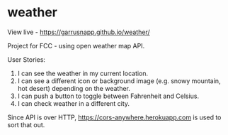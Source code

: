 # weather
View live - https://garrusnapp.github.io/weather/


Project for FCC - using open weather map API. 

User Stories:

1. I can see the weather in my current location.
2. I can see a different icon or background image (e.g. snowy mountain, hot desert) depending on the weather.
3. I can push a button to toggle between Fahrenheit and Celsius.
4. I can check weather in a different city.

Since API is over HTTP, https://cors-anywhere.herokuapp.com is used to sort that out.

